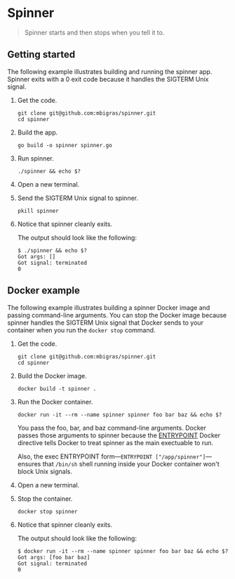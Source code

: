 # Spinner

> Spinner starts and then stops when you tell it to.

## Getting started

The following example illustrates building and running the spinner app. Spinner exits with a 0 exit code because it handles the SIGTERM Unix signal.

1. Get the code.

   ```
   git clone git@github.com:mbigras/spinner.git
   cd spinner
   ```

1. Build the app.

   ```
   go build -o spinner spinner.go
   ```

1. Run spinner.

   ```
   ./spinner && echo $?
   ```

1. Open a new terminal.

1. Send the SIGTERM Unix signal to spinner.

   ```
   pkill spinner
   ```

1. Notice that spinner cleanly exits.

   The output should look like the following:

   ```
   $ ./spinner && echo $?
   Got args: []
   Got signal: terminated
   0
   ```

## Docker example

The following example illustrates building a spinner Docker image and passing command-line arguments. You can stop the Docker image because spinner handles the SIGTERM Unix signal that Docker sends to your container when you run the `docker stop` command.

1. Get the code.

   ```
   git clone git@github.com:mbigras/spinner.git
   cd spinner
   ```

1. Build the Docker image.

   ```
   docker build -t spinner .
   ```

1. Run the Docker container.

   ```
   docker run -it --rm --name spinner spinner foo bar baz && echo $?
   ```

   You pass the foo, bar, and baz command-line arguments. Docker passes those arguments to spinner because the [ENTRYPOINT](https://docs.docker.com/engine/reference/builder/#entrypoint) Docker directive tells Docker to treat spinner as the main exectuable to run.

   Also, the exec ENTRYPOINT form—`ENTRYPOINT ["/app/spinner"]`—ensures that `/bin/sh` shell running inside your Docker container won't block Unix signals.

1. Open a new terminal.

1. Stop the container.

   ```
   docker stop spinner
   ```

1. Notice that spinner cleanly exits.

   The output should look like the following:

   ```
   $ docker run -it --rm --name spinner spinner foo bar baz && echo $?
   Got args: [foo bar baz]
   Got signal: terminated
   0
   ```
